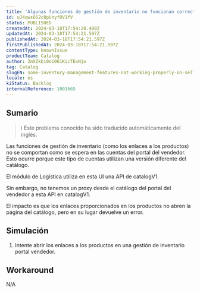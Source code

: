 ```yaml
---
title: 'Algunas funciones de gestión de inventario no funcionan correctamente en las cuentas del portal del vendedor'
id: uJ4qws662c8pUnyfOV1fV
status: PUBLISHED
createdAt: 2024-03-18T17:54:20.400Z
updatedAt: 2024-03-18T17:54:21.597Z
publishedAt: 2024-03-18T17:54:21.597Z
firstPublishedAt: 2024-03-18T17:54:21.597Z
contentType: knownIssue
productTeam: Catalog
author: 2mXZkbi0oi061KicTExNjo
tag: Catalog
slugEN: some-inventory-management-features-not-working-properly-on-seller-portal-accounts
locale: es
kiStatus: Backlog
internalReference: 1001665
---
```


## Sumario

>ℹ️ Este problema conocido ha sido traducido automáticamente del inglés.


Las funciones de gestión de inventario (como los enlaces a los productos) no se comportan como se espera en las cuentas del portal del vendedor. Esto ocurre porque este tipo de cuentas utilizan una versión diferente del catálogo.

El módulo de Logística utiliza en esta UI una API de catalogV1.

Sin embargo, no tenemos un proxy desde el catálogo del portal del vendedor a esta API en catalogV1.

El impacto es que los enlaces proporcionados en los productos no abren la página del catálogo, pero en su lugar devuelve un error.


##

## Simulación



1. Intente abrir los enlaces a los productos en una gestión de inventario portal vendedor.



## Workaround


N/A





